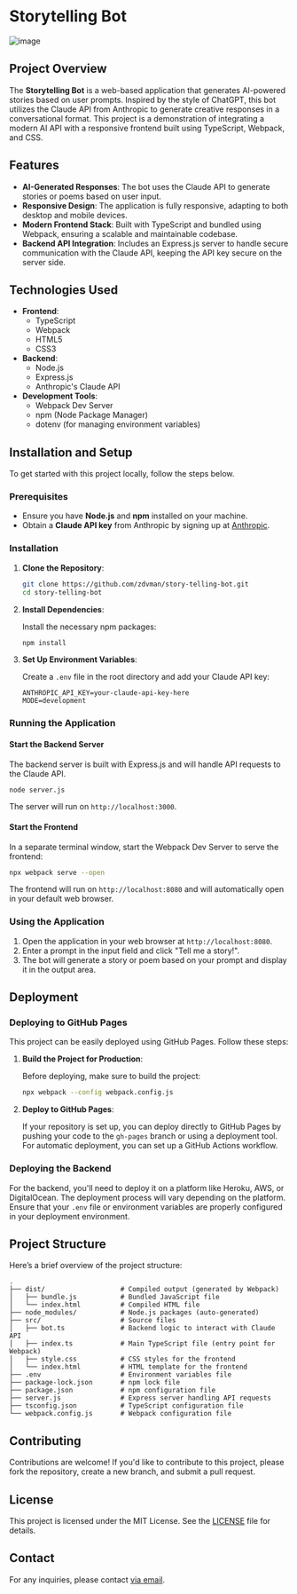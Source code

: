 # Storytelling Bot

![image](https://github.com/user-attachments/assets/e7185d32-53d8-4715-b54a-db82fe12e895)

## Project Overview

The **Storytelling Bot** is a web-based application that generates AI-powered stories based on user prompts. Inspired by the style of ChatGPT, this bot utilizes the Claude API from Anthropic to generate creative responses in a conversational format. This project is a demonstration of integrating a modern AI API with a responsive frontend built using TypeScript, Webpack, and CSS.

## Features

- **AI-Generated Responses**: The bot uses the Claude API to generate stories or poems based on user input.
- **Responsive Design**: The application is fully responsive, adapting to both desktop and mobile devices.
- **Modern Frontend Stack**: Built with TypeScript and bundled using Webpack, ensuring a scalable and maintainable codebase.
- **Backend API Integration**: Includes an Express.js server to handle secure communication with the Claude API, keeping the API key secure on the server side.

## Technologies Used

- **Frontend**:
  - TypeScript
  - Webpack
  - HTML5
  - CSS3
- **Backend**:
  - Node.js
  - Express.js
  - Anthropic's Claude API
- **Development Tools**:
  - Webpack Dev Server
  - npm (Node Package Manager)
  - dotenv (for managing environment variables)

## Installation and Setup

To get started with this project locally, follow the steps below.

### Prerequisites

- Ensure you have **Node.js** and **npm** installed on your machine.
- Obtain a **Claude API key** from Anthropic by signing up at [Anthropic](https://www.anthropic.com/).

### Installation

1. **Clone the Repository**:

   ```bash
   git clone https://github.com/zdvman/story-telling-bot.git
   cd story-telling-bot
   ```

2. **Install Dependencies**:

   Install the necessary npm packages:

   ```bash
   npm install
   ```

3. **Set Up Environment Variables**:

   Create a `.env` file in the root directory and add your Claude API key:

   ```plaintext
   ANTHROPIC_API_KEY=your-claude-api-key-here
   MODE=development
   ```

### Running the Application

#### Start the Backend Server

The backend server is built with Express.js and will handle API requests to the Claude API.

```bash
node server.js
```

The server will run on `http://localhost:3000`.

#### Start the Frontend

In a separate terminal window, start the Webpack Dev Server to serve the frontend:

```bash
npx webpack serve --open
```

The frontend will run on `http://localhost:8080` and will automatically open in your default web browser.

### Using the Application

1. Open the application in your web browser at `http://localhost:8080`.
2. Enter a prompt in the input field and click "Tell me a story!".
3. The bot will generate a story or poem based on your prompt and display it in the output area.

## Deployment

### Deploying to GitHub Pages

This project can be easily deployed using GitHub Pages. Follow these steps:

1. **Build the Project for Production**:

   Before deploying, make sure to build the project:

   ```bash
   npx webpack --config webpack.config.js
   ```

2. **Deploy to GitHub Pages**:

   If your repository is set up, you can deploy directly to GitHub Pages by pushing your code to the `gh-pages` branch or using a deployment tool. For automatic deployment, you can set up a GitHub Actions workflow.

### Deploying the Backend

For the backend, you'll need to deploy it on a platform like Heroku, AWS, or DigitalOcean. The deployment process will vary depending on the platform. Ensure that your `.env` file or environment variables are properly configured in your deployment environment.

## Project Structure

Here’s a brief overview of the project structure:

```
.
├── dist/                   # Compiled output (generated by Webpack)
│   ├── bundle.js           # Bundled JavaScript file
│   └── index.html          # Compiled HTML file
├── node_modules/           # Node.js packages (auto-generated)
├── src/                    # Source files
│   ├── bot.ts              # Backend logic to interact with Claude API
│   ├── index.ts            # Main TypeScript file (entry point for Webpack)
│   ├── style.css           # CSS styles for the frontend
│   └── index.html          # HTML template for the frontend
├── .env                    # Environment variables file
├── package-lock.json       # npm lock file
├── package.json            # npm configuration file
├── server.js               # Express server handling API requests
├── tsconfig.json           # TypeScript configuration file
└── webpack.config.js       # Webpack configuration file
```

## Contributing

Contributions are welcome! If you'd like to contribute to this project, please fork the repository, create a new branch, and submit a pull request.

## License

This project is licensed under the MIT License. See the [LICENSE](LICENSE) file for details.

## Contact

For any inquiries, please contact [via email](mailto:zuyevdmytro@gmail.com).
